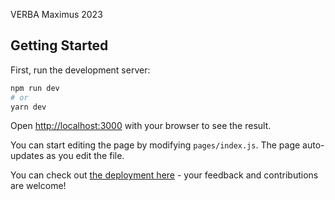 VERBA Maximus 2023

## Getting Started

First, run the development server:

```bash
npm run dev
# or
yarn dev
```

Open [http://localhost:3000](http://localhost:3000) with your browser to see the result.

You can start editing the page by modifying `pages/index.js`. The page auto-updates as you edit the file.

You can check out [the deployment here](https://verbamaximus23-8g5sfiryq-manaschubby.vercel.app/events) - your feedback and contributions are welcome!

